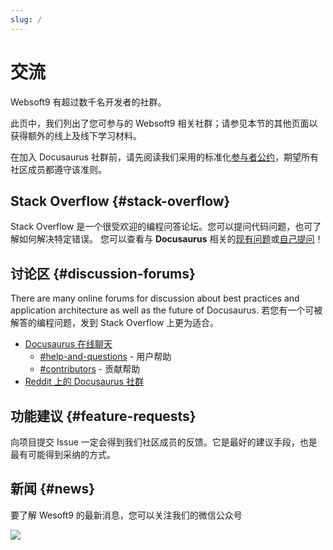 ```yaml
---
slug: /
---
```


# 交流

Websoft9 有超过数千名开发者的社群。

此页中，我们列出了您可参与的 Websoft9 相关社群；请参见本节的其他页面以获得额外的线上及线下学习材料。

在加入 Docusaurus 社群前，请先阅读我们采用的标准化[参与者公约](https://www.contributor-covenant.org/)，期望所有社区成员都遵守该准则。

## Stack Overflow {#stack-overflow}

Stack Overflow 是一个很受欢迎的编程问答论坛。您可以提问代码问题，也可了解如何解决特定错误。 您可以查看与 **Docusaurus** 相关的[现有问题](https://stackoverflow.com/questions/tagged/docusaurus)或[自己提问](https://stackoverflow.com/questions/ask?tags=docusaurus)！

## 讨论区 {#discussion-forums}

There are many online forums for discussion about best practices and application architecture as well as the future of Docusaurus. 若您有一个可被解答的编程问题，发到 Stack Overflow 上更为适合。

- [Docusaurus 在线聊天](https://discord.gg/docusaurus)
  - [#help-and-questions](https://discord.gg/fwbcrQ3dHR) - 用户帮助
  - [#contributors](https://discord.gg/6g6ASPA) - 贡献帮助
- [Reddit 上的 Docusaurus 社群](https://www.reddit.com/r/docusaurus/)

## 功能建议 {#feature-requests}

向项目提交 Issue 一定会得到我们社区成员的反馈。它是最好的建议手段，也是最有可能得到采纳的方式。

## 新闻 {#news}

要了解 Wesoft9 的最新消息，您可以关注我们的微信公众号

![](https://libs.websoft9.com/websites/zh/websoft9-wxgzh.png)
